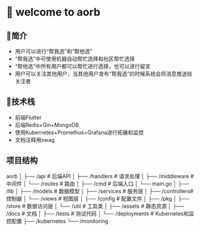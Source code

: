 # 👐 welcome to aorb

## 💖简介

- 用户可以进行“帮我选”和“帮他选”
- “帮我选”中可使用机器自动帮忙选择和社区帮忙选择
- “帮他选”中所有用户都可以帮忙进行选择，也可以进行留言
- 用户可以关注其他用户，当其他用户发布“帮我选”的时候系统会将消息推送给关注者



## 💪技术栈

- 前端Flutter
- 后端Redis+Gin+MongoDB
- 使用Kubernetes+Promethus+Grafana进行拓展和监控
- 文档注释用swag

## 项目结构
aorb
│
├── /api            # 后端API
│   ├── /handlers   # 请求处理
│   ├── /middleware # 中间件
│   └── /routes     # 路由
│
├── /cmd            # 后端入口
│   └── main.go
│
├── /lib
│   ├── /models     # 数据模型
│   ├── /services   # 服务层
│   ├── /controllers# 控制器
│   └── /views      # 视图层
│
├── /config         # 配置文件
│
├── /pkg
│   ├── /store      # 数据访问层
│   └── /util       # 工具类
│
├── /assets         # 静态资源
│
├── /docs           # 文档
│
├── /tests          # 测试代码
│
└── /deployments    # Kubernetes和监控配置
    ├── /kubernetes
    └── /monitoring